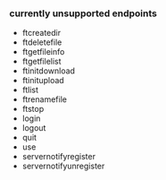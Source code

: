 ### currently unsupported endpoints

- ftcreatedir
- ftdeletefile
- ftgetfileinfo
- ftgetfilelist
- ftinitdownload
- ftinitupload
- ftlist
- ftrenamefile
- ftstop
- login
- logout
- quit
- use
- servernotifyregister
- servernotifyunregister